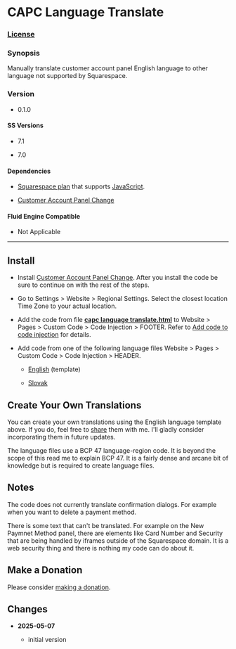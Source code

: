 # CAPC Language Translate

### [License][1]

### Synopsis

Manually translate customer account panel English language to other language not
supported by Squarespace.

### Version

  * 0.1.0

#### SS Versions

  * 7.1
  
  * 7.0

#### Dependencies

  * [Squarespace plan][2] that supports [JavaScript][3].
  
  * [Customer Account Panel Change][4]

#### Fluid Engine Compatible

  * Not Applicable

---

## Install

* Install [Customer Account Panel Change][5]. After you install the code be sure
  to continue on with the rest of the steps.
  
* Go to Settings > Website > Regional Settings. Select the closest location
  Time Zone to your actual location.
  
* Add the code from file **[capc language translate.html][6]** to Website >
  Pages > Custom Code > Code Injection > FOOTER. Refer to [Add code to code
  injection][7] for details.
  
* Add code from one of the following language files Website >
  Pages > Custom Code > Code Injection > HEADER.
  
  * [English][8] (template)
  
  * [Slovak][9]

## Create Your Own Translations

You can create your own translations using the English language template above.
If you do, feel free to [share][10] them with me. I'll gladly consider
incorporating them in future updates.

The language files use a BCP 47 language-region code. It is beyond the scope of
this read me to explain BCP 47. It is a fairly dense and arcane bit of knowledge
but is required to create language files.

## Notes

The code does not currently translate confirmation dialogs. For example when you
want to delete a payment method.

There is some text that can't be translated. For example on the New Paymnet
Method panel, there are elements like Card Number and Security that are being
handled by iframes outside of the Squarespace domain. It is a web security thing
and there is nothing my code can do about it.

## Make a Donation

Please consider [making a donation][11].

## Changes

<!-- * **2024-09-12**

  * make compatible with member area log in dialog change v0.3.0
  * bumped version to 0.1.1
  -->
* **2025-05-07**

  * initial version

[1]: https://github.com/tomsWebConsulting/twcsl/blob/main/LICENSE.txt#L1
[2]: https://www.squarespace.com/pricing
[3]: https://en.wikipedia.org/wiki/JavaScript
[4]: https://github.com/tomsWebConsulting/twcsl/tree/main/Element/Customer%20Account%20Panel/Customer%20Account%20Panel%20Change
[5]: https://github.com/tomsWebConsulting/twcsl/tree/main/Element/Customer%20Account%20Panel/Customer%20Account%20Panel%20Change#customer-account-panel-change
[6]: capc%20language%20translate.html#L1
[7]: https://support.squarespace.com/hc/en-us/articles/205815908-Using-code-injection#toc-add-code-to-code-injection
[8]: capc%20language%20translate%20en.html#L1
[9]: capc%20language%20translate%20sk.html#L1
[10]: mailto:tomsWebConsulting@gmail.com?subject=CAPC%20Language%20Translate&body=%3C!--%20begin%20TWC%20CAPC%20Language%20Translate%20%5B%20enter%20the%20language%20here%20replacing%20square%20brackets%20%5D%20--%3E%0A%0A%20%20%3C!--%0A%20%20%0A%20%20%20%20capc%20language%20translate%20%5B%20enter%20the%20language%20here%20replacing%20square%20brackets%20%5D%0A%20%20%20%20%0A%20%20%20%20License%20%20%20%20%20%20%20%3A%20%3C%20https%3A%2F%2Ftinyurl.com%2Fs872fb68%20%3E%0A%20%20%20%20%0A%20%20%20%20Version%20%20%20%20%20%20%20%3A%200.1.0%0A%20%20%20%20%0A%20%20%20%20SS%20Versions%20%20%20%3A%207.1%2C%207.0%0A%20%20%20%20%0A%20%20%20%20v7.1%0A%20%20%20%20Fluid%0A%20%20%20%20Engine%0A%20%20%20%20Compatible%20%20%20%20%3A%20Not%20Applicable%0A%20%20%20%20%0A%20%20%20%20Dependencies%20%20%3A%20Customer%20Account%20Panel%20Change%0A%20%20%20%20%20%20%20%20%20%20%20%20%20%20%20%20%20%20%20%20%3C%20https%3A%2F%2Ftinyurl.com%2F4ub629pw%20%3E%0A%20%20%20%20%0A%20%20%20%20Copyright%20%20%20%20%20%3A%202025%20Thomas%20Creedon%0A%20%20%20%20%20%20%20%20%20%20%20%20%20%20%20%20%20%20%20%20%0A%20%20%20%20%20%20%20%20%20%20%20%20%20%20%20%20%20%20%20%20Tom's%20Web%20Consulting%20%3C%20http%3A%2F%2Fwww.tomsWeb.consulting%2F%20%3E%0A%20%20%20%20%0A%20%20%20%20--%3E%0A%20%20%20%20%0A%20%20%3Cscript%20type%3D%22application%2Fvnd.twc.clt%2Bjson%3B%20lang%3D%5B%20enter%20BCP%2047%20language-region%20code%20here%20replacing%20square%20brackets%20%5D%22%3E%0A%20%20%0A%20%20%20%20%7B%0A%20%20%20%20%0A%20%20%20%20%20%20%2F%2F%20English%20to%20%5B%20enter%20the%20language%20here%20replacing%20square%20brackets%20%5D%0A%20%20%20%20%20%20%0A%20%20%20%20%20%20%22placeholderMap%22%20%3A%20%7B%0A%20%20%20%20%20%20%0A%20%20%20%20%20%20%20%20%22Address%201%22%20%3A%20%22%5B%20enter%20translated%20english%20phrase%20here%20between%20double%20quotes%20replacing%20square%20brackets%20%5D%22%2C%0A%20%20%20%20%20%20%20%20%22Address%202%22%20%3A%20%22%5B%20enter%20translated%20english%20phrase%20here%20between%20double%20quotes%20replacing%20square%20brackets%20%5D%22%2C%0A%20%20%20%20%20%20%20%20%22City%22%20%3A%20%22%5B%20enter%20translated%20english%20phrase%20here%20between%20double%20quotes%20replacing%20square%20brackets%20%5D%22%2C%0A%20%20%20%20%20%20%20%20%22First%20Name%22%20%3A%20%22%5B%20enter%20translated%20english%20phrase%20here%20between%20double%20quotes%20replacing%20square%20brackets%20%5D%22%2C%0A%20%20%20%20%20%20%20%20%22Last%20Name%22%20%3A%20%22%5B%20enter%20translated%20english%20phrase%20here%20between%20double%20quotes%20replacing%20square%20brackets%20%5D%22%2C%0A%20%20%20%20%20%20%20%20%22Password%22%20%3A%20%22%5B%20enter%20translated%20english%20phrase%20here%20between%20double%20quotes%20replacing%20square%20brackets%20%5D%22%2C%0A%20%20%20%20%20%20%20%20%22Phone%20Number%20(Optional)%22%20%3A%20%22%5B%20enter%20translated%20english%20phrase%20here%20between%20double%20quotes%20replacing%20square%20brackets%20%5D%22%2C%0A%20%20%20%20%20%20%20%20%22Postal%20Code%22%20%3A%20%22%5B%20enter%20translated%20english%20phrase%20here%20between%20double%20quotes%20replacing%20square%20brackets%20%5D%22%2C%0A%20%20%20%20%20%20%20%20%22Search%22%20%3A%20%22%5B%20enter%20translated%20english%20phrase%20here%20between%20double%20quotes%20replacing%20square%20brackets%20%5D%22%2C%0A%20%20%20%20%20%20%20%20%22State%22%20%3A%20%22%5B%20enter%20translated%20english%20phrase%20here%20between%20double%20quotes%20replacing%20square%20brackets%20%5D%22%0A%20%20%20%20%20%20%20%20%0A%20%20%20%20%20%20%20%20%7D%2C%0A%20%20%20%20%20%20%20%20%0A%20%20%20%20%20%20%2F%2F%20note%20the%20space%20at%20the%20start%20it%20must%20be%20in%20the%20translation%0A%20%20%20%20%20%20%0A%20%20%20%20%20%20%22textEndsWithMap%22%20%3A%20%7B%0A%20%20%20%20%20%20%0A%20%20%20%20%20%20%20%20%22%20Active%20Digital%20Products%22%20%3A%20%22%5B%20enter%20translated%20english%20phrase%20here%20between%20double%20quotes%20replacing%20square%20brackets%20%5D%22%2C%0A%20%20%20%20%20%20%20%20%22%20is%20completed%22%20%3A%20%22%5B%20enter%20translated%20english%20phrase%20here%20between%20double%20quotes%20replacing%20square%20brackets%20%5D%22%0A%20%20%20%20%20%20%20%20%0A%20%20%20%20%20%20%20%20%7D%2C%0A%20%20%20%20%20%20%20%20%0A%20%20%20%20%20%20%22textMap%22%20%3A%20%7B%0A%20%20%20%20%20%20%0A%20%20%20%20%20%20%20%20%22Account%20Settings%22%20%3A%20%22%5B%20enter%20translated%20english%20phrase%20here%20between%20double%20quotes%20replacing%20square%20brackets%20%5D%22%2C%0A%20%20%20%20%20%20%20%20%22Account%22%20%3A%20%22%5B%20enter%20translated%20english%20phrase%20here%20between%20double%20quotes%20replacing%20square%20brackets%20%5D%22%2C%0A%20%20%20%20%20%20%20%20%22Add%20New%20Address%22%20%3A%20%22%5B%20enter%20translated%20english%20phrase%20here%20between%20double%20quotes%20replacing%20square%20brackets%20%5D%22%2C%0A%20%20%20%20%20%20%20%20%22Add%20New%20Payment%20Method%22%20%3A%20%22%5B%20enter%20translated%20english%20phrase%20here%20between%20double%20quotes%20replacing%20square%20brackets%20%5D%22%2C%0A%20%20%20%20%20%20%20%20%22Address%201%22%20%3A%20%22%5B%20enter%20translated%20english%20phrase%20here%20between%20double%20quotes%20replacing%20square%20brackets%20%5D%22%2C%0A%20%20%20%20%20%20%20%20%22Address%202%22%20%3A%20%22%5B%20enter%20translated%20english%20phrase%20here%20between%20double%20quotes%20replacing%20square%20brackets%20%5D%22%2C%0A%20%20%20%20%20%20%20%20%22Address%22%20%3A%20%22%5B%20enter%20translated%20english%20phrase%20here%20between%20double%20quotes%20replacing%20square%20brackets%20%5D%22%2C%0A%20%20%20%20%20%20%20%20%22Addresses%22%20%3A%20%22%5B%20enter%20translated%20english%20phrase%20here%20between%20double%20quotes%20replacing%20square%20brackets%20%5D%22%2C%0A%20%20%20%20%20%20%20%20%22Back%22%20%3A%20%22%5B%20enter%20translated%20english%20phrase%20here%20between%20double%20quotes%20replacing%20square%20brackets%20%5D%22%2C%0A%20%20%20%20%20%20%20%20%22Billing%20Address%22%20%3A%20%22%5B%20enter%20translated%20english%20phrase%20here%20between%20double%20quotes%20replacing%20square%20brackets%20%5D%22%2C%0A%20%20%20%20%20%20%20%20%22Card%20Details%22%20%3A%20%22%5B%20enter%20translated%20english%20phrase%20here%20between%20double%20quotes%20replacing%20square%20brackets%20%5D%22%2C%0A%20%20%20%20%20%20%20%20%22Card%20Number%22%20%3A%20%22%5B%20enter%20translated%20english%20phrase%20here%20between%20double%20quotes%20replacing%20square%20brackets%20%5D%22%2C%0A%20%20%20%20%20%20%20%20%22City%22%20%3A%20%22%5B%20enter%20translated%20english%20phrase%20here%20between%20double%20quotes%20replacing%20square%20brackets%20%5D%22%2C%0A%20%20%20%20%20%20%20%20%22Close%22%20%3A%20%22%5B%20enter%20translated%20english%20phrase%20here%20between%20double%20quotes%20replacing%20square%20brackets%20%5D%22%2C%0A%20%20%20%20%20%20%20%20%22Completed%22%20%3A%20%22%5B%20enter%20translated%20english%20phrase%20here%20between%20double%20quotes%20replacing%20square%20brackets%20%5D%22%2C%0A%20%20%20%20%20%20%20%20%22Confirm%20New%22%20%3A%20%22%5B%20enter%20translated%20english%20phrase%20here%20between%20double%20quotes%20replacing%20square%20brackets%20%5D%22%2C%0A%20%20%20%20%20%20%20%20%22Country%22%20%3A%20%22%5B%20enter%20translated%20english%20phrase%20here%20between%20double%20quotes%20replacing%20square%20brackets%20%5D%22%2C%0A%20%20%20%20%20%20%20%20%22Current%22%20%3A%20%22%5B%20enter%20translated%20english%20phrase%20here%20between%20double%20quotes%20replacing%20square%20brackets%20%5D%22%2C%0A%20%20%20%20%20%20%20%20%22Default%22%20%3A%20%22%5B%20enter%20translated%20english%20phrase%20here%20between%20double%20quotes%20replacing%20square%20brackets%20%5D%22%2C%0A%20%20%20%20%20%20%20%20%22Delete%20Address%22%20%3A%20%22%5B%20enter%20translated%20english%20phrase%20here%20between%20double%20quotes%20replacing%20square%20brackets%20%5D%22%2C%0A%20%20%20%20%20%20%20%20%22Delete%20Payment%20Method%22%20%3A%20%22%5B%20enter%20translated%20english%20phrase%20here%20between%20double%20quotes%20replacing%20square%20brackets%20%5D%22%2C%0A%20%20%20%20%20%20%20%20%22Digital%20Products%22%20%3A%20%22%5B%20enter%20translated%20english%20phrase%20here%20between%20double%20quotes%20replacing%20square%20brackets%20%5D%22%2C%0A%20%20%20%20%20%20%20%20%22Download%20item%22%20%3A%20%22%5B%20enter%20translated%20english%20phrase%20here%20between%20double%20quotes%20replacing%20square%20brackets%20%5D%22%2C%0A%20%20%20%20%20%20%20%20%22Expiration%20Date%22%20%3A%20%22%5B%20enter%20translated%20english%20phrase%20here%20between%20double%20quotes%20replacing%20square%20brackets%20%5D%22%2C%0A%20%20%20%20%20%20%20%20%22First%20Name%22%20%3A%20%22%5B%20enter%20translated%20english%20phrase%20here%20between%20double%20quotes%20replacing%20square%20brackets%20%5D%22%2C%0A%20%20%20%20%20%20%20%20%22First%22%20%3A%20%22%5B%20enter%20translated%20english%20phrase%20here%20between%20double%20quotes%20replacing%20square%20brackets%20%5D%22%2C%0A%20%20%20%20%20%20%20%20%22Items%22%20%3A%20%22%5B%20enter%20translated%20english%20phrase%20here%20between%20double%20quotes%20replacing%20square%20brackets%20%5D%22%2C%0A%20%20%20%20%20%20%20%20%22Last%20Name%22%20%3A%20%22%5B%20enter%20translated%20english%20phrase%20here%20between%20double%20quotes%20replacing%20square%20brackets%20%5D%22%2C%0A%20%20%20%20%20%20%20%20%22Last%22%20%3A%20%22%5B%20enter%20translated%20english%20phrase%20here%20between%20double%20quotes%20replacing%20square%20brackets%20%5D%22%2C%0A%20%20%20%20%20%20%20%20%22Name%22%20%3A%20%22%5B%20enter%20translated%20english%20phrase%20here%20between%20double%20quotes%20replacing%20square%20brackets%20%5D%22%2C%0A%20%20%20%20%20%20%20%20%22New%22%20%3A%20%22%5B%20enter%20translated%20english%20phrase%20here%20between%20double%20quotes%20replacing%20square%20brackets%20%5D%22%2C%0A%20%20%20%20%20%20%20%20%22New%20Address%22%20%3A%20%22%5B%20enter%20translated%20english%20phrase%20here%20between%20double%20quotes%20replacing%20square%20brackets%20%5D%22%2C%0A%20%20%20%20%20%20%20%20%22New%20Payment%20Method%22%20%3A%20%22%5B%20enter%20translated%20english%20phrase%20here%20between%20double%20quotes%20replacing%20square%20brackets%20%5D%22%2C%0A%20%20%20%20%20%20%20%20%22None%22%20%3A%20%22%5B%20enter%20translated%20english%20phrase%20here%20between%20double%20quotes%20replacing%20square%20brackets%20%5D%22%2C%0A%20%20%20%20%20%20%20%20%22Order%20Date%22%20%3A%20%22%5B%20enter%20translated%20english%20phrase%20here%20between%20double%20quotes%20replacing%20square%20brackets%20%5D%22%2C%0A%20%20%20%20%20%20%20%20%22Orders%22%20%3A%20%22%5B%20enter%20translated%20english%20phrase%20here%20between%20double%20quotes%20replacing%20square%20brackets%20%5D%22%2C%0A%20%20%20%20%20%20%20%20%22Other%22%20%3A%20%22%5B%20enter%20translated%20english%20phrase%20here%20between%20double%20quotes%20replacing%20square%20brackets%20%5D%22%2C%0A%20%20%20%20%20%20%20%20%22Pages%22%20%3A%20%22%5B%20enter%20translated%20english%20phrase%20here%20between%20double%20quotes%20replacing%20square%20brackets%20%5D%22%2C%0A%20%20%20%20%20%20%20%20%22Password%22%20%3A%20%22%5B%20enter%20translated%20english%20phrase%20here%20between%20double%20quotes%20replacing%20square%20brackets%20%5D%22%2C%0A%20%20%20%20%20%20%20%20%22Payment%20Method%22%20%3A%20%22%5B%20enter%20translated%20english%20phrase%20here%20between%20double%20quotes%20replacing%20square%20brackets%20%5D%22%2C%0A%20%20%20%20%20%20%20%20%22Payment%22%20%3A%20%22%5B%20enter%20translated%20english%20phrase%20here%20between%20double%20quotes%20replacing%20square%20brackets%20%5D%22%2C%0A%20%20%20%20%20%20%20%20%22Pending%22%20%3A%20%22%5B%20enter%20translated%20english%20phrase%20here%20between%20double%20quotes%20replacing%20square%20brackets%20%5D%22%2C%0A%20%20%20%20%20%20%20%20%22Phone%20Number%20(Optional)%22%20%3A%20%22%5B%20enter%20translated%20english%20phrase%20here%20between%20double%20quotes%20replacing%20square%20brackets%20%5D%22%2C%0A%20%20%20%20%20%20%20%20%22Phone%20Number%22%20%3A%20%22%5B%20enter%20translated%20english%20phrase%20here%20between%20double%20quotes%20replacing%20square%20brackets%20%5D%22%2C%0A%20%20%20%20%20%20%20%20%22Postal%20Code%22%20%3A%20%22%5B%20enter%20translated%20english%20phrase%20here%20between%20double%20quotes%20replacing%20square%20brackets%20%5D%22%2C%0A%20%20%20%20%20%20%20%20%22Profile%22%20%3A%20%22%5B%20enter%20translated%20english%20phrase%20here%20between%20double%20quotes%20replacing%20square%20brackets%20%5D%22%2C%0A%20%20%20%20%20%20%20%20%22Set%20As%20Default%22%20%3A%20%22%5B%20enter%20translated%20english%20phrase%20here%20between%20double%20quotes%20replacing%20square%20brackets%20%5D%22%2C%0A%20%20%20%20%20%20%20%20%22Shipping%20Address%22%20%3A%20%22%5B%20enter%20translated%20english%20phrase%20here%20between%20double%20quotes%20replacing%20square%20brackets%20%5D%22%2C%0A%20%20%20%20%20%20%20%20%22Shipping%20Option%22%20%3A%20%22%5B%20enter%20translated%20english%20phrase%20here%20between%20double%20quotes%20replacing%20square%20brackets%20%5D%22%2C%0A%20%20%20%20%20%20%20%20%22Shipping%22%20%3A%20%22%5B%20enter%20translated%20english%20phrase%20here%20between%20double%20quotes%20replacing%20square%20brackets%20%5D%22%2C%0A%20%20%20%20%20%20%20%20%22Sign%20out%22%20%3A%20%22%5B%20enter%20translated%20english%20phrase%20here%20between%20double%20quotes%20replacing%20square%20brackets%20%5D%22%2C%0A%20%20%20%20%20%20%20%20%22State%22%20%3A%20%22%5B%20enter%20translated%20english%20phrase%20here%20between%20double%20quotes%20replacing%20square%20brackets%20%5D%22%2C%0A%20%20%20%20%20%20%20%20%22Status%22%20%3A%20%22%5B%20enter%20translated%20english%20phrase%20here%20between%20double%20quotes%20replacing%20square%20brackets%20%5D%22%2C%0A%20%20%20%20%20%20%20%20%22Subtotal%22%20%3A%20%22%5B%20enter%20translated%20english%20phrase%20here%20between%20double%20quotes%20replacing%20square%20brackets%20%5D%22%2C%0A%20%20%20%20%20%20%20%20%22Summary%22%20%3A%20%22%5B%20enter%20translated%20english%20phrase%20here%20between%20double%20quotes%20replacing%20square%20brackets%20%5D%22%2C%0A%20%20%20%20%20%20%20%20%22Tax%22%20%3A%20%22%5B%20enter%20translated%20english%20phrase%20here%20between%20double%20quotes%20replacing%20square%20brackets%20%5D%22%2C%0A%20%20%20%20%20%20%20%20%22Total%22%20%3A%20%22%5B%20enter%20translated%20english%20phrase%20here%20between%20double%20quotes%20replacing%20square%20brackets%20%5D%22%2C%0A%20%20%20%20%20%20%20%20%22Update%20Password%22%20%3A%20%22%5B%20enter%20translated%20english%20phrase%20here%20between%20double%20quotes%20replacing%20square%20brackets%20%5D%22%2C%0A%20%20%20%20%20%20%20%20%22Videos%22%20%3A%20%22%5B%20enter%20translated%20english%20phrase%20here%20between%20double%20quotes%20replacing%20square%20brackets%20%5D%22%2C%0A%20%20%20%20%20%20%20%20%22View%22%20%3A%20%22%5B%20enter%20translated%20english%20phrase%20here%20between%20double%20quotes%20replacing%20square%20brackets%20%5D%22%2C%0A%20%20%20%20%20%20%20%20%22ZIP%20Code%22%20%3A%20%22%5B%20enter%20translated%20english%20phrase%20here%20between%20double%20quotes%20replacing%20square%20brackets%20%5D%22%0A%20%20%20%20%20%20%20%20%0A%20%20%20%20%20%20%20%20%7D%2C%0A%20%20%20%20%20%20%20%20%0A%20%20%20%20%20%20%2F%2F%20note%20the%20space%20at%20the%20end%2C%20when%20present%2C%20it%20must%20be%20in%20the%20translation%0A%20%20%20%20%20%20%0A%20%20%20%20%20%20textStartsWithMap%20%3D%20%7B%0A%20%20%20%20%20%20%0A%20%20%20%20%20%20%20%20%22Hi%2C%20%22%20%3A%20%22%5B%20enter%20translated%20english%20phrase%20here%20between%20double%20quotes%20replacing%20square%20brackets%20%5D%22%2C%0A%20%20%20%20%20%20%20%20%22Last%20order%20%22%20%3A%20%22%5B%20enter%20translated%20english%20phrase%20here%20between%20double%20quotes%20replacing%20square%20brackets%20%5D%22%2C%0A%20%20%20%20%20%20%20%20%22Order%23%22%20%3A%20%22%5B%20enter%20translated%20english%20phrase%20here%20between%20double%20quotes%20replacing%20square%20brackets%20%5D%22%2C%0A%20%20%20%20%20%20%20%20%22Order%20%23%22%20%3A%20%22%5B%20enter%20translated%20english%20phrase%20here%20between%20double%20quotes%20replacing%20square%20brackets%20%5D%22%2C%0A%20%20%20%20%20%20%20%20%22Qty%3A%20%22%20%3A%20%22%5B%20enter%20translated%20english%20phrase%20here%20between%20double%20quotes%20replacing%20square%20brackets%20%5D%22%0A%20%20%20%20%20%20%20%20%0A%20%20%20%20%20%20%20%20%7D%0A%20%20%20%20%20%20%20%20%0A%20%20%20%20%20%20%7D%0A%20%20%20%20%20%20%0A%20%20%20%20%3C%2Fscript%3E%0A%20%20%20%20%0A%20%20%3C!--%20end%20TWC%20CAPC%20Language%20Translate%20%5B%20enter%20the%20language%20here%20replacing%20square%20brackets%20%5D%20--%3E%0A
[11]: https://github.com/tomsWebConsulting/twcsl#make-a-donation
